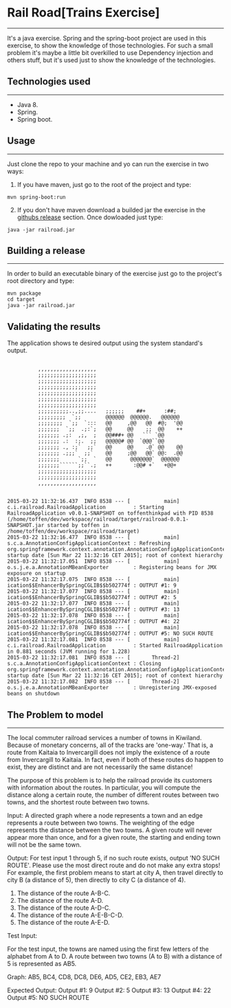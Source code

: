 # Rail Road[Trains Exercise]
--------
It's a java exercise.
Spring and the spring-boot project are used in this exercise, to show the knowledge of those technologies.
For such a small problem it's maybe a little bit overkilled to use Dependency injection and others stuff, but it's used just to show the knowledge of the technologies.

## Technologies used
---------
* Java 8.
* Spring.
* Spring boot.

## Usage
--------
Just clone the repo to your machine and yo can run the exercise in two ways:
1. If you have maven, just go to the root of the project and type: 
```
mvn spring-boot:run
```
2. If you don't have maven download a builded jar the exercise in the [githubs release](https://github.com/morfeo8marc/railroad/releases) section. Once dowloaded just type:
```
java -jar railroad.jar
```
## Building a release
--------
In order to build an executable binary of the exercise just go to the project's root directory and type:
```
mvn package
cd target
java -jar railroad.jar
```
## Validating the results
The application shows te desired output using the system standard's output. 
```
                                                                   
          ,,,,,,,,,,,,,,,,,,,                                      
          ;;;;;;;;;;;;;;;;;;;                                      
          ;;;;;;;;;;;;;;;;;;;                                      
          ;;;;;;;;;;;;;;;;;;;                                      
          ;;;;;;;;;;;;;;;;;;;                                      
          ;;;;;;;;;;;;;;;;;;;                                      
          ;;;;;;;;;;;;;;;;;;;                                      
          ;;;;;;;;;;..,;;....   ;;;;;;    ##+      :##;            
          ;;;;;;;;;  `;;        @@@@@@  @@@@@@.   @@@@@@           
          ;;;;;;;;  `;;  `:::   @@     ,@@   @@  #@;  '@@          
          ;;;;;;;  `;;  .;:`;   @@     @@    ;;  @@    ++          
          ;;;;;;; .;:  ,;,  ;   @@###+ @@   ``` `@@                
          ;;;;;;; .:  :;.  ;;   @@@@@# @@  `@@@``@@                
          ;;;;;;; ., :;`  ;;`   @@     @@    .@` @@    @@          
          ;;;;;;; .;;;`  ;;`    @@     ;@@   @@` @@:  .@@          
          ;;;;;;;      `;;  `   @@      @@@@@@@`  @@@@@@           
          ;;;;;;;``````;;``.;   ++       :@@# +`   +@@+            
          ;;;;;;;;;;;;;;;;;;;                                      
          ;;;;;;;;;;;;;;;;;;;                                      
          ,,,,,,,,,,,,,,,,,,,                                      
                                                                

2015-03-22 11:32:16.437  INFO 8538 --- [           main] c.i.railroad.RailroadApplication         : Starting RailroadApplication v0.0.1-SNAPSHOT on toffenthinkpad with PID 8538 (/home/toffen/dev/workspace/railroad/target/railroad-0.0.1-SNAPSHOT.jar started by toffen in /home/toffen/dev/workspace/railroad/target)
2015-03-22 11:32:16.477  INFO 8538 --- [           main] s.c.a.AnnotationConfigApplicationContext : Refreshing org.springframework.context.annotation.AnnotationConfigApplicationContext@51dceb5d: startup date [Sun Mar 22 11:32:16 CET 2015]; root of context hierarchy
2015-03-22 11:32:17.051  INFO 8538 --- [           main] o.s.j.e.a.AnnotationMBeanExporter        : Registering beans for JMX exposure on startup
2015-03-22 11:32:17.075  INFO 8538 --- [           main] ication$$EnhancerBySpringCGLIB$$b502774f : OUTPUT #1: 9
2015-03-22 11:32:17.077  INFO 8538 --- [           main] ication$$EnhancerBySpringCGLIB$$b502774f : OUTPUT #2: 5
2015-03-22 11:32:17.077  INFO 8538 --- [           main] ication$$EnhancerBySpringCGLIB$$b502774f : OUTPUT #3: 13
2015-03-22 11:32:17.078  INFO 8538 --- [           main] ication$$EnhancerBySpringCGLIB$$b502774f : OUTPUT #4: 22
2015-03-22 11:32:17.078  INFO 8538 --- [           main] ication$$EnhancerBySpringCGLIB$$b502774f : OUTPUT #5: NO SUCH ROUTE
2015-03-22 11:32:17.081  INFO 8538 --- [           main] c.i.railroad.RailroadApplication         : Started RailroadApplication in 0.881 seconds (JVM running for 1.228)
2015-03-22 11:32:17.081  INFO 8538 --- [       Thread-2] s.c.a.AnnotationConfigApplicationContext : Closing org.springframework.context.annotation.AnnotationConfigApplicationContext@51dceb5d: startup date [Sun Mar 22 11:32:16 CET 2015]; root of context hierarchy
2015-03-22 11:32:17.082  INFO 8538 --- [       Thread-2] o.s.j.e.a.AnnotationMBeanExporter        : Unregistering JMX-exposed beans on shutdown
```

## The Problem to model
--------
The local commuter railroad services a number of towns in Kiwiland.
Because of monetary concerns, all of the tracks are 'one-way.' That is, a route from Kaitaia to Invercargill does not imply the existence of a route from Invercargill to Kaitaia. In fact, even if both of these routes do happen to exist, they are distinct and are not necessarily the same distance!

The purpose of this problem is to help the railroad provide its customers with information about the routes. In particular, you will compute the distance along a certain route, the number of different routes between two towns, and the shortest route between two towns.

Input: A directed graph where a node represents a town and an edge represents a route between two towns. The weighting of the edge represents the distance between the two towns. A given route will never appear more than once, and for a given route, the starting and ending town will not be the same town.

Output: For test input 1 through 5, if no such route exists, output 'NO SUCH ROUTE'.
Please use the most direct route and do not make any extra stops! For example, the first problem means to start at city A, then travel directly to city B (a distance of 5), then directly to city C (a distance of 4).
1. The distance of the route A-B-C.
2. The distance of the route A-D.
3. The distance of the route A-D-C.
4. The distance of the route A-E-B-C-D.
5. The distance of the route A-E-D.

Test Input:

For the test input, the towns are named using the first few letters of the alphabet from A to D. A route between two towns (A to B) with a distance of 5 is represented as AB5.

Graph: AB5, BC4, CD8, DC8, DE6, AD5, CE2, EB3, AE7

Expected Output:
Output #1: 9
Output #2: 5
Output #3: 13
Output #4: 22
Output #5: NO SUCH ROUTE
